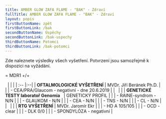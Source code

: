 ```yaml
---
title: AMBER GLOW ZAFA FLAME - "BAK" - Zdraví
fullTitle: AMBER GLOW ZAFA FLAME - "BAK" - Zdraví
layout: popis
firstButtonName: zpět
firstButtonLink: /bak
secondButtonName: Úspěchy
secondButtonLink: /bak-uspechy
thirdButtonName: Potomci
thirdButtonLink: /bak-potomci
---
```

Zde naleznete výsledky všech vyšetření. Potvrzení jsou samozřejmě k dispozici na vyžádání.

\= MDR1 +/+

&nbsp;
|  |  |
| :-- |:--|
| **OFTALMOLOGICKÉ VYŠETŘENÍ** | MVDr. Jiří Beránek Ph.D. |
|  | \- CEA/PRA/Glaucom - negativní - dne 20.6.2019 |
| &nbsp; |  |
| **GENETICKÉ TESTY laboratoř Genomia**&nbsp;&nbsp; | GENETICKÝ PROFIL |
|  | \- RAINE-syndrom - N/N |
|  | \- GLAUKOM - N/N |
|  | \- CEA - N/N |
|  | \- TNS - N/N |
|  | \- CL - N/N |
| &nbsp; |  |
| **RTG VYŠETŘENÍ** | MVDr. Jaromír Ekr |
|  | \- HD A 105/105 |
|  | \- OCD -  clear |
|  | \- DLK 0/0 |
|  | \- SPONDYLÓZA - negativní |
